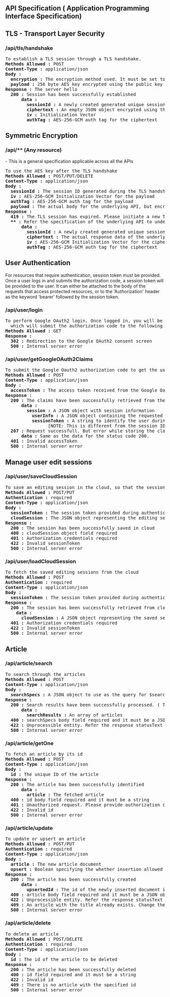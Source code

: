 ## API Specification ( Application Programming Interface Specification)

## TLS - Transport Layer Security

<h3>/api/tls/handshake</h3> 
<pre>
To establish a TLS session through a TLS handshake.
<b>Methods Allowed :</b> POST
<b>Content-Type :</b> application/json 
<b>Body :</b>  
  <b>encryption :</b> The encryption method used. It must be set to "public" for this client hello.
  <b>payload :</b> 256 byte AES key encrypted using the public key of the TLS certificate 
<b>Response :</b> The server hello
  <b>200 :</b> Session has been successfully established 
      <b>data :</b>  
        <b>sessionId :</b> A newly created generated unique session id 
        <b>ciphertext :</b> An empty JSON object encrypted using the AES key 
        <b>iv :</b> Initialization Vector
        <b>authTag :</b> AES-256-GCM auth tag for the ciphertext 
</pre>

## Symmetric Encryption

<h3>/api/** (Any resource)</h3> - This is a general specification applicable across all the APIs
<pre>
To use the AES key after the TLS handshake
<b>Methods Allowed :</b> POST/PUT/DELETE
<b>Content-Type :</b> application/json 
<b>Body :</b>  
  <b>sessionId :</b> The session ID generated during the TLS handshake 
  <b>iv :</b> AES-256-GCM Initialization Vector for the payload
  <b>authTag :</b> AES-256-GCM auth tag for the payload
  <b>payload :</b> The actual body for the underlying API, but encrypted using the AES key 
<b>Response :</b>
  <b>419 :</b> The TLS session has expired. Please initiate a new TLS handshake.
  <b>** :</b> Refer the specification of the underlying API to understand the status code
      <b>data :</b>  
        <b>sessionId :</b> A newly created generated unique session id 
        <b>ciphertext :</b> The actual response data of the underlying API, but encrypted using the AES key 
        <b>iv :</b> AES-256-GCM Initialization Vector for the ciphertext 
        <b>authTag :</b> AES-256-GCM auth tag for the ciphertext 
</pre>

## User Authentication 

For resources that require authentication, session token must be provided. 
Once a user logs in and submits the authorization code, a session token will be provided to the user.
It can either be attached to the body of the requests that access protected resources, or 
  to the 'Authorization' header as the keyword 'bearer' followed by the session token.

<h3>/api/user/login</h3>
<pre>
To perform Google OAuth2 login. Once logged in, you will be redirected to the Articles home page
  which will submit the authorization code to the following API "api/user/getGoogleOAuth2Claims".
<b>Methods Allowed :</b> GET
<b>Response :</b>
  <b>302 :</b> Redirection to the Google OAuth2 consent screen
  <b>500 :</b> Internal server error
</pre>

<h3>/api/user/getGoogleOAuth2Claims</h3>
<pre>
To submit the Google Oauth2 authorization code to get the user claims and a session token
<b>Methods Allowed :</b> POST
<b>Content-Type :</b> application/json 
<b>Body :</b>  
  <b>accessToken :</b> The access token received from the Google Oauth2 IdP
<b>Response :</b>
  <b>200 :</b> The claims have been successfully retrieved from the IdP 
      <b>data :</b>  
        <b>session :</b> A JSON object with session information
          <b>userInfo :</b> A JSON object containing the requested user claims
          <b>sessionToken :</b> A string to identify the user during the session.
                [NOTE: This is different from the session IDs which are associated with the TLS sessions]
  <b>207 :</b> Request successfull. But error while storing the claims in the service provider's database
      <b>data :</b> Same as the data for the status code 200.
  <b>401 :</b> Invalid accessToken
  <b>500 :</b> Internal server error
</pre>

## Manage user edit sessions

<h3>/api/user/saveCloudSession</h3>
<pre>
To save an editing session in the cloud, so that the session can be continued later
<b>Methods Allowed :</b> POST/PUT
<b>Authentication :</b> required
<b>Content-Type :</b> application/json 
<b>Body :</b>  
  <b>sessionToken :</b> The session token provided during authentication
  <b>cloudSession :</b> The JSON object representing the editing session
<b>Response :</b>
  <b>200 :</b> The session has been successfully saved in cloud
  <b>400 :</b> cloudSession object field required
  <b>401 :</b> Authorization credentials required
  <b>422 :</b> Invalid sessionToken
  <b>500 :</b> Internal server error
</pre>

<h3>/api/user/loadCloudSession</h3>
<pre>
To fetch the saved editing sessions from the cloud
<b>Methods Allowed :</b> POST
<b>Authentication :</b> required
<b>Content-Type :</b> application/json 
<b>Body :</b>  
  <b>sessionToken :</b> The session token provided during authentication
<b>Response :</b>
  <b>200 :</b> The session has been successfully retrieved from cloud
    <b>data :</b>
      <b>cloudSession :</b> A JSON object representing the saved sessions
  <b>401 :</b> Authorization credentials required
  <b>422 :</b> Invalid sessionToken
  <b>500 :</b> Internal server error
</pre>

## Article
<h3>/api/article/search</h3>
<pre>
To search through the articles
<b>Methods Allowed :</b> POST
<b>Content-Type :</b> application/json 
<b>Body :</b>  
  <b>searchSpecs :</b> A JSON object to use as the query for $search stage in MongoDB Atlas aggregation pipeline.
<b>Response :</b>
  <b>200 :</b> Search results have been successfully processed. ( This also includes empty search results )
      <b>data :</b>  
        <b>searchResults :</b> An array of articles
  <b>400 :</b> searchSpecs body field required and it must be a JSON object
  <b>422 :</b> Unprocessible entity. Refer the response statusText and data for details
  <b>500 :</b> Internal server error
</pre>

<h3>/api/article/getOne</h3>
<pre>
To fetch an article by its id
<b>Methods Allowed :</b> POST
<b>Content-Type :</b> application/json 
<b>Body :</b>  
  <b>id :</b> The unique ID of the article
<b>Response :</b>
  <b>200 :</b> The article has been successfully identified 
      <b>data :</b>  
        <b>article :</b> The fetched article
  <b>400 :</b> id body field required and it must be a string
  <b>401 :</b> Unauthorized request. Please provide authorization credentials.
  <b>422 :</b> Invalid id
  <b>500 :</b> Internal server error
</pre>

<h3>/api/article/update</h3>
<pre>
To update or upsert an article
<b>Methods Allowed :</b> POST/PUT
<b>Authentication :</b> required
<b>Content-Type :</b> application/json 
<b>Body :</b>  
  <b>article :</b> The new article document
  <b>upsert :</b> Boolean specifying the whether insertion allowed
<b>Response :</b>
  <b>200 :</b> The article has been successfully created 
      <b>data :</b>  
        <b>upsertedId :</b> The id of the newly inserted document if an upsert was performed
  <b>400 :</b> article body field required and it must be a JSON object
  <b>422 :</b> Unprocessible entity. Refer the response statusText and data for details
  <b>409 :</b> An article with the title already exists. Change the title of the article.
  <b>500 :</b> Internal server error
</pre>

<h3>/api/article/delete</h3>
<pre>
To delete an article
<b>Methods Allowed :</b> POST/DELETE
<b>Authentication :</b> required
<b>Content-Type :</b> application/json 
<b>Body :</b>  
  <b>id :</b> The id of the article to be deleted
<b>Response :</b>
  <b>200 :</b> The article has been successfully deleted 
  <b>400 :</b> id field required and it must be a string
  <b>422 :</b> Invalid id
  <b>409 :</b> There is no article with the specified id
  <b>500 :</b> Internal server error
</pre>
